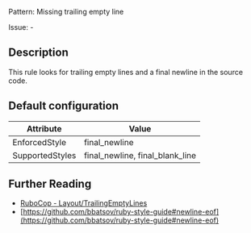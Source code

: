 Pattern: Missing trailing empty line

Issue: -

## Description

This rule looks for trailing empty lines and a final newline in the source code.

## Default configuration

Attribute | Value
--- | ---
EnforcedStyle | final_newline
SupportedStyles | final_newline, final_blank_line

## Further Reading

* [RuboCop - Layout/TrailingEmptyLines](https://rubocop.readthedocs.io/en/latest/cops_layout/#layouttrailingemptylines)
* [https://github.com/bbatsov/ruby-style-guide#newline-eof](https://github.com/bbatsov/ruby-style-guide#newline-eof)
